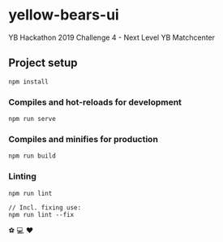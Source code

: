 # yellow-bears-ui
YB Hackathon 2019 Challenge 4 - Next Level YB Matchcenter

## Project setup
```
npm install
```

### Compiles and hot-reloads for development
```
npm run serve
```

### Compiles and minifies for production
```
npm run build
```

### Linting
```
npm run lint
```

```
// Incl. fixing use:
npm run lint --fix
```

:soccer: :computer: :hearts: